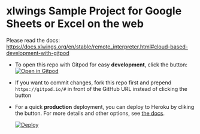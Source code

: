 # xlwings Sample Project for Google Sheets or Excel on the web

Please read the docs: https://docs.xlwings.org/en/stable/remote_interpreter.html#cloud-based-development-with-gitpod

* To open this repo with Gitpod for easy **development**, click the button:  
[![Open in Gitpod](https://gitpod.io/button/open-in-gitpod.svg)](https://gitpod.io/#https://github.com/xlwings/xlwings-web-fastapi)

* If you want to commit changes, fork this repo first and prepend `https://gitpod.io/#` in front of the GitHub URL instead of clicking the button

* For a quick **production** deployment, you can deploy to Heroku by cliking the button. For more details and other options, see [the docs](https://docs.xlwings.org/en/web/remote_interpreter.html#production-deployment).  

  [![Deploy](https://www.herokucdn.com/deploy/button.svg)](https://heroku.com/deploy)